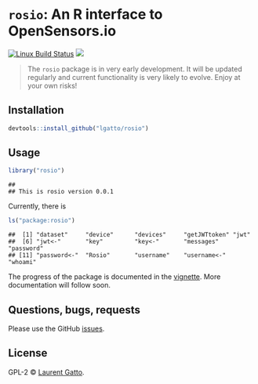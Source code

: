 <!-- README.md is generated from README.Rmd. Please edit that file -->

# `rosio`: An R interface to OpenSensors.io

[![Linux Build Status](https://travis-ci.org/lgatto/rosio.svg?branch=master)](https://travis-ci.org/rosio)
[![](http://www.r-pkg.org/badges/version/rosio)](http://www.r-pkg.org/pkg/rosio)
<!-- [![CRAN RStudio mirror downloads](http://cranlogs.r-pkg.org/badges/rosio)](http://www.r-pkg.org/pkg/rosio) -->

> The `rosio` package is in very early development. It will be updated
> regularly and current functionality is very likely to evolve. Enjoy
> at your own risks! 

## Installation

```r
devtools::install_github("lgatto/rosio")
```

## Usage


```r
library("rosio")
```

```
## 
## This is rosio version 0.0.1
```

Currently, there is 


```r
ls("package:rosio")
```

```
##  [1] "dataset"     "device"      "devices"     "getJWTtoken" "jwt"        
##  [6] "jwt<-"       "key"         "key<-"       "messages"    "password"   
## [11] "password<-"  "Rosio"       "username"    "username<-"  "whoami"
```

The progress of the package is documented in the
[vignette](https://github.com/lgatto/rosio/blob/master/vignettes/rosio.md). More
documentation will follow soon.

## Questions, bugs, requests

Please use the GitHub
[issues](https://github.com/OpenSensorsIO/rosio/issues).


## License

GPL-2 © [Laurent Gatto](https://github.com/lgatto).
